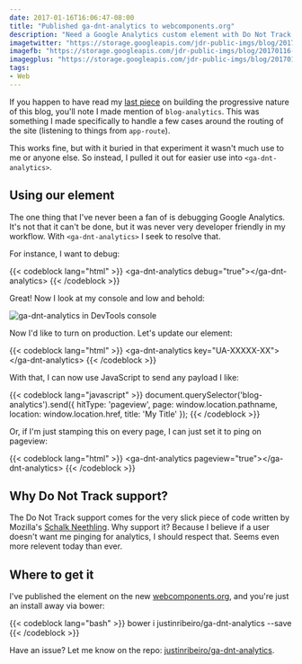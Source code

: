 ```yaml
---
date: 2017-01-16T16:06:47-08:00
title: "Published ga-dnt-analytics to webcomponents.org"
description: "Need a Google Analytics custom element with Do Not Track and debug support? This is the one for you."
imagetwitter: "https://storage.googleapis.com/jdr-public-imgs/blog/20170116-gadntanalytics-twitter-1024x535.jpg"
imagefb: "https://storage.googleapis.com/jdr-public-imgs/blog/20170116-gadntanalytics-fb-1200x630.jpg"
imagegplus: "https://storage.googleapis.com/jdr-public-imgs/blog/20170116-gadntanalytics-gplus-800x360.jpg"
tags:
- Web
---
```


If you happen to have read my [last piece](/chronicle/2017/01/13/experimenting-with-a-progressive-web-app-blog/) on building the progressive nature of this blog, you'll note I made mention of `blog-analytics`. This was something I made specifically to handle a few cases around the routing of the site (listening to things from `app-route`).

This works fine, but with it buried in that experiment it wasn't much use to me or anyone else. So instead, I pulled it out for easier use into `<ga-dnt-analytics>`.

## Using our element

The one thing that I've never been a fan of is debugging Google Analytics. It's not that it can't be done, but it was never very developer friendly in my workflow. With `<ga-dnt-analytics>` I seek to resolve that.

For instance, I want to debug:

{{< codeblock lang="html" >}}
&lt;ga-dnt-analytics debug=&quot;true&quot;&gt;&lt;/ga-dnt-analytics&gt;
{{< /codeblock >}}

Great! Now I look at my console and low and behold:

<img src="https://storage.googleapis.com/jdr-public-imgs/blog-archive/2017/e9e55dd8-dc03-11e6-8f3b-147be85ae76f.png" alt="ga-dnt-analytics in DevTools console">

Now I'd like to turn on production. Let's update our element:

{{< codeblock lang="html" >}}
&lt;ga-dnt-analytics key=&quot;UA-XXXXX-XX&quot;&gt;&lt;/ga-dnt-analytics&gt;
{{< /codeblock >}}

With that, I can now use JavaScript to send any payload I like:

{{< codeblock lang="javascript" >}}
document.querySelector(&#039;blog-analytics&#039;).send({
  hitType: &#039;pageview&#039;,
  page: window.location.pathname,
  location: window.location.href,
  title: &#039;My Title&#039;
});
{{< /codeblock >}}

Or, if I'm just stamping this on every page, I can just set it to ping on pageview:

{{< codeblock lang="html" >}}
&lt;ga-dnt-analytics pageview=&quot;true&quot;&gt;&lt;/ga-dnt-analytics&gt;
{{< /codeblock >}}

## Why Do Not Track support?

The Do Not Track support comes for the very slick piece of code written by Mozilla's [Schalk Neethling](https://github.com/schalkneethling/dnt-helper). Why support it? Because I believe if a user doesn't want me pinging for analytics, I should respect that. Seems even more relevent today than ever.

## Where to get it

I've published the element on the new [webcomponents.org](https://www.webcomponents.org/element/justinribeiro/ga-dnt-analytics), and you're just an install away via bower:

{{< codeblock lang="bash" >}}
bower i justinribeiro/ga-dnt-analytics --save
{{< /codeblock >}}

Have an issue? Let me know on the repo: [justinribeiro/ga-dnt-analytics](https://github.com/justinribeiro/ga-dnt-analytics).